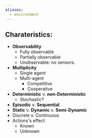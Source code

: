 ```yaml
---
aliases:
  - environment
---
```

## Charateristics:
- **Observability**
	- Fully observable
	- Partially observable
	- Unobservable: no sensors.
- **Multiplicity**
	- Single agent
	- Multi-agent
		- Competitive
		- Cooperative
- **Deterministic** v. **non-Deterministic**
	- Stochastic?
- **Episodic** v. **Sequential**
- **Static** v. **Dynamic** v. **Semi-Dynamic**
- Discrete v. Continuous
- Actions's effect
	- Known
	- Unknown